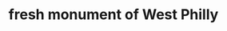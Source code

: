 ---
pid: rs392
title: fresh monument of West Philly
location_transcription: in front of overbrook high school
coordinates: "[-75.2386424, 39.9810509]"
zipcode: '19138'
gen_neighborhood: Northwest Philadelphia
neighborhood: West Oak Lane
outside_phl: 
age: '31'
age_range: 30-39
instagram: 
image_file_name: rs_392.jpg
proposal_transcription: |-
  Statue of the Actor/rapper Will Smith
  He done a lot for my part of the city. (West Philly)
topic: Family,History,Music,Pop Culture
topic_summary: 0, 0, 0, 0, 0
type: Sculpture Statue
keywords_other: 
credit: 
image_labels: 
twitter: 
facebook: 
permalink: "/monuments/rs392/"
layout: item-page
---